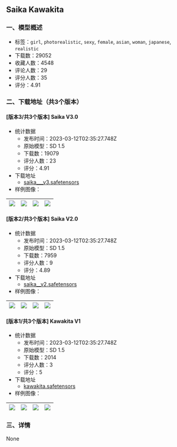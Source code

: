 ## Saika Kawakita
### 一、模型概述

- 标签：`girl`, `photorealistic`, `sexy`, `female`, `asian`, `woman`, `japanese`, `realistic`
- 下载数：29052
- 收藏人数：4548
- 评论人数：29
- 评分人数：35
- 评分：4.91

### 二、下载地址（共3个版本）

#### [版本3/共3个版本] Saika V3.0

- 统计数据
  - 发布时间：2023-03-12T02:35:27.748Z
  - 原始模型：SD 1.5
  - 下载数：19079
  - 评分人数：23
  - 评分：4.91
- 下载地址
  - [saika___v3.safetensors](https://civitai.com/api/download/models/21867)
- 样例图像：

| <img src="https://image.civitai.com/xG1nkqKTMzGDvpLrqFT7WA/04c1ac4e-1c57-42ca-6070-860b55073d00/width=450/233656.jpeg" /> | <img src="https://image.civitai.com/xG1nkqKTMzGDvpLrqFT7WA/97b1fe1b-fb83-4203-a046-3ba79c480600/width=450/233659.jpeg" /> | <img src="https://image.civitai.com/xG1nkqKTMzGDvpLrqFT7WA/608ced00-f61b-4694-8707-f276b3183100/width=450/233658.jpeg" /> | <img src="https://image.civitai.com/xG1nkqKTMzGDvpLrqFT7WA/e471838a-6665-46a2-9a90-ad514fcb9000/width=450/233657.jpeg" /> |
| ---- | ---- | ---- | ---- |

#### [版本2/共3个版本] Saika V2.0

- 统计数据
  - 发布时间：2023-03-12T02:35:27.748Z
  - 原始模型：SD 1.5
  - 下载数：7959
  - 评分人数：9
  - 评分：4.89
- 下载地址
  - [saika__v2.safetensors](https://civitai.com/api/download/models/15623)
- 样例图像：

| <img src="https://image.civitai.com/xG1nkqKTMzGDvpLrqFT7WA/eb84847a-c3e4-4fe5-0f92-285840a3f200/width=450/156031.jpeg" /> | <img src="https://image.civitai.com/xG1nkqKTMzGDvpLrqFT7WA/db77b0b5-3cc0-456b-61c4-2fb98bc00c00/width=450/156030.jpeg" /> | <img src="https://image.civitai.com/xG1nkqKTMzGDvpLrqFT7WA/ff6ebace-7352-44ce-1b6a-1d9fb31eec00/width=450/156029.jpeg" /> | <img src="https://image.civitai.com/xG1nkqKTMzGDvpLrqFT7WA/c2845328-5370-4d15-9829-49031d58b300/width=450/156028.jpeg" /> |
| ---- | ---- | ---- | ---- |

#### [版本1/共3个版本] Kawakita V1

- 统计数据
  - 发布时间：2023-03-12T02:35:27.748Z
  - 原始模型：SD 1.5
  - 下载数：2014
  - 评分人数：3
  - 评分：5
- 下载地址
  - [kawakita.safetensors](https://civitai.com/api/download/models/13571)
- 样例图像：

| <img src="https://image.civitai.com/xG1nkqKTMzGDvpLrqFT7WA/e6a1a485-625b-40f3-5c74-1ba372ef8400/width=450/131239.jpeg" /> | <img src="https://image.civitai.com/xG1nkqKTMzGDvpLrqFT7WA/cac9420b-1552-4c4a-4d28-1619e8ff4700/width=450/131244.jpeg" /> | <img src="https://image.civitai.com/xG1nkqKTMzGDvpLrqFT7WA/c1533185-9f18-46b3-4bd4-aac34bbeeb00/width=450/131243.jpeg" /> | <img src="https://image.civitai.com/xG1nkqKTMzGDvpLrqFT7WA/01dd406d-11bc-407d-dd47-305542dcb500/width=450/131242.jpeg" /> |
| ---- | ---- | ---- | ---- |


### 三、详情
None